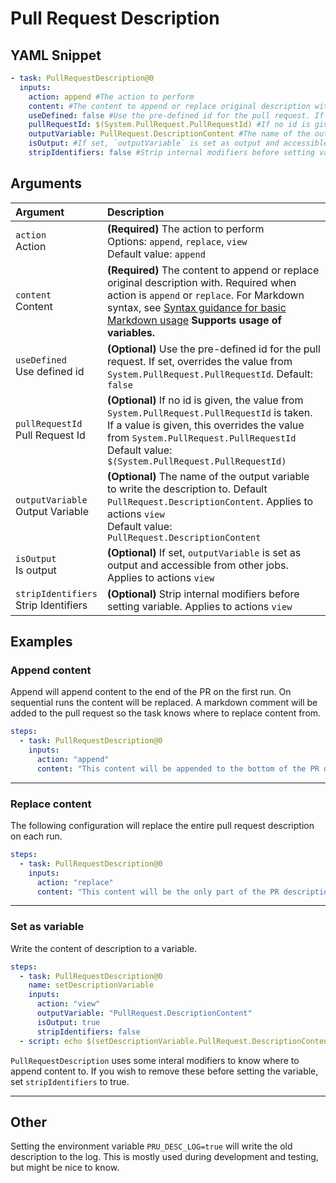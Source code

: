 # Pull Request Description

## YAML Snippet

```yaml
- task: PullRequestDescription@0
  inputs:
    action: append #The action to perform
    content: #The content to append or replace original description with. Required when action is `append` or `replace`. For Markdown syntax, see [Syntax guidance for basic Markdown usage](http://go.microsoft.com/fwlink/?LinkId=823918) **Supports usage of variables.**
    useDefined: false #Use the pre-defined id for the pull request. If set, overrides the value from `System.PullRequest.PullRequestId`. Default: `false`
    pullRequestId: $(System.PullRequest.PullRequestId) #If no id is given, the value from `System.PullRequest.PullRequestId` is taken. If a value is given, this overrides the value from `System.PullRequest.PullRequestId`
    outputVariable: PullRequest.DescriptionContent #The name of the output variable to write the description to. Default `PullRequest.DescriptionContent`. Applies to actions `view`
    isOutput: #If set, `outputVariable` is set as output and accessible from other jobs. Applies to actions `view`
    stripIdentifiers: false #Strip internal modifiers before setting variable. Applies to actions `view`
```

## Arguments

| Argument                                   | Description                                                                                                                                                                                                                                                                          |
| :----------------------------------------- | :----------------------------------------------------------------------------------------------------------------------------------------------------------------------------------------------------------------------------------------------------------------------------------- |
| `action` <br />Action                      | **(Required)** The action to perform <br /> Options: `append`, `replace`, `view` <br /> Default value: `append`                                                                                                                                                                      |
| `content` <br />Content                    | **(Required)** The content to append or replace original description with. Required when action is `append` or `replace`. For Markdown syntax, see [Syntax guidance for basic Markdown usage](http://go.microsoft.com/fwlink/?LinkId=823918) **Supports usage of variables.** <br /> |
| `useDefined` <br />Use defined id          | **(Optional)** Use the pre-defined id for the pull request. If set, overrides the value from `System.PullRequest.PullRequestId`. Default: `false` <br />                                                                                                                             |
| `pullRequestId` <br />Pull Request Id      | **(Optional)** If no id is given, the value from `System.PullRequest.PullRequestId` is taken. If a value is given, this overrides the value from `System.PullRequest.PullRequestId` <br /> Default value: `$(System.PullRequest.PullRequestId)`                                      |
| `outputVariable` <br />Output Variable     | **(Optional)** The name of the output variable to write the description to. Default `PullRequest.DescriptionContent`. Applies to actions `view` <br /> Default value: `PullRequest.DescriptionContent`                                                                               |
| `isOutput` <br />Is output                 | **(Optional)** If set, `outputVariable` is set as output and accessible from other jobs. Applies to actions `view` <br />                                                                                                                                                            |
| `stripIdentifiers` <br />Strip Identifiers | **(Optional)** Strip internal modifiers before setting variable. Applies to actions `view` <br />                                                                                                                                                                                    |

## Examples

### Append content

Append will append content to the end of the PR on the first run. On sequential runs the content will be replaced. A markdown comment will be added to the pull request so the task knows where to replace content from.

```yaml
steps:
  - task: PullRequestDescription@0
    inputs:
      action: "append"
      content: "This content will be appended to the bottom of the PR description"
```

---

### Replace content

The following configuration will replace the entire pull request description on each run.

```yaml
steps:
  - task: PullRequestDescription@0
    inputs:
      action: "replace"
      content: "This content will be the only part of the PR description"
```

---

### Set as variable

Write the content of description to a variable.

```yaml
steps:
  - task: PullRequestDescription@0
    name: setDescriptionVariable
    inputs:
      action: "view"
      outputVariable: "PullRequest.DescriptionContent"
      isOutput: true
      stripIdentifiers: false
  - script: echo $(setDescriptionVariable.PullRequest.DescriptionContent)
```

`PullRequestDescription` uses some interal modifiers to know where to append content to. If you wish to remove these before setting the variable, set `stripIdentifiers` to true.

---

## Other

Setting the environment variable `PRU_DESC_LOG=true` will write the old description to the log. This is mostly used during development and testing, but might be nice to know.
